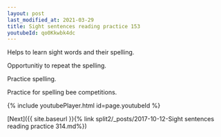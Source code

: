 ```yaml
---
layout: post
last_modified_at: 2021-03-29
title: Sight sentences reading practice 153
youtubeId: qo0Kkwbk4dc
---
```

 
 
Helps to learn sight words and their spelling.

Opportunitiy to repeat the spelling. 

Practice spelling. 
 
Practice for spelling bee competitions. 
 
{% include youtubePlayer.html id=page.youtubeId %}
 
 

[Next]({{ site.baseurl }}{% link  split2/_posts/2017-10-12-Sight sentences reading practice 314.md%})
 
